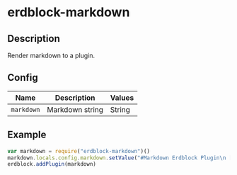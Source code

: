 # erdblock-markdown

## Description
Render markdown to a plugin.


## Config
| Name           | Description     | Values |
| -------------- | --------------- | ------ |
| `markdown`     | Markdown string | String |


## Example
````javascript
var markdown = require("erdblock-markdown")()
markdown.locals.config.markdown.setValue("#Markdown Erdblock Plugin\n [www.example.org](http://www.example.org/stuff)")
erdblock.addPlugin(markdown)
````
